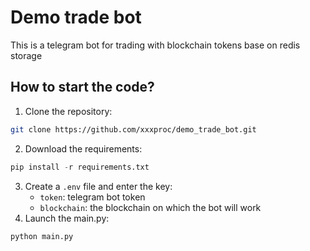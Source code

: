 # Demo trade bot

This is a telegram bot for trading with blockchain tokens base on redis storage

## How to start the code?

1. Clone the repository: 
```bash
git clone https://github.com/xxxproc/demo_trade_bot.git
```
2. Download the requirements:
```python
pip install -r requirements.txt
```
3. Create a `.env` file and enter the key:
    - `token`: telegram bot token
    - `blockchain`: the blockchain on which the bot will work
4. Launch the main.py:
```python
python main.py
```